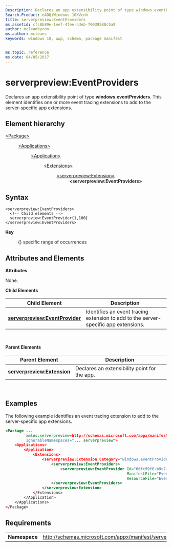 ```yaml
---
Description: Declares an app extensibility point of type windows.eventProviders.
Search.Product: eADQiWindows 10XVcnh
title: serverpreview:EventProviders
ms.assetid: cfc8b89e-1eef-4fee-adeb-70039588c5a9
author: mcleanbyron
ms.author: mcleans
keywords: windows 10, uwp, schema, package manifest


ms.topic: reference
ms.date: 04/05/2017
---
```


# serverpreview:EventProviders


Declares an app extensibility point of type **windows.eventProviders**. This element identifies one or more event tracing extensions to add to the server-specific app extensions.

## Element hierarchy

<dl>
<dt><a href="element-package.md">&lt;Package&gt;</a></dt>
<dd>
<dl>
<dt><a href="element-applications.md">&lt;Applications&gt;</a></dt>
<dd>
<dl>
<dt><a href="element-application.md">&lt;Application&gt;</a></dt>
<dd>
<dl>
<dt><a href="element-1-extensions.md">&lt;Extensions&gt;</a></dt>
<dd>
<dl>
<dt><a href="element-serverpreview-extension-manual.md">&lt;serverpreview:Extension&gt;</a></dt>
<dd><b>&lt;serverpreview:EventProviders&gt;</b></dd>
</dl>
</dd>
</dl>
</dd>
</dl>
</dd>
</dl>
</dd>
</dl>

## Syntax


```
<serverpreview:EventProviders>
  <!-- Child elements -->
  serverpreview:EventProvider{1,100}
</serverpreview:EventProviders>
```

**Key**

          {} specific range of occurrences

## Attributes and Elements


**Attributes**

None.

**Child Elements**

| Child Element                                                                     | Description                                                                         |
|-----------------------------------------------------------------------------------|-------------------------------------------------------------------------------------|
| [**serverpreview:EventProvider**](element-serverpreview-eventprovider-manual.md) | Identifies an event tracing extension to add to the server-specific app extensions. |

 

**Parent Elements**

| Parent Element                                                            | Description                                  |
|---------------------------------------------------------------------------|----------------------------------------------|
| [**serverpreview:Extension**](element-serverpreview-extension-manual.md) | Declares an extensibility point for the app. |

 

## Examples


The following example identifies an event tracing extension to add to the server-specific app extensions.

```XML
<Package ...
         xmlns:serverpreview=http://schemas.microsoft.com/appx/manifest/serverpreview/windows10"  
         IgnorableNamespaces="... serverpreview">
    <Applications>
        <Application>
            <Extensions>
                <serverpreview:Extension Category="windows.eventProviders">  
                    <serverpreview:EventProviders>  
                        <serverpreview:EventProvider Id="66fc99f0-b9c7-40f6-90bd-5d9a86b6c02a"  
                                                     ManifestFile="EventProvider.man"  
                                                     ResourceFile="EventSample.exe" />  
                    </serverpreview:EventProviders>  
                </serverpreview:Extension>  
            </Extensions>
        </Application>
    </Applications>
</Package>
```

## Requirements


|               |                                                                    |
|---------------|--------------------------------------------------------------------|
| **Namespace** | http://schemas.microsoft.com/appx/manifest/serverpreview/windows10 |

 

 

 



